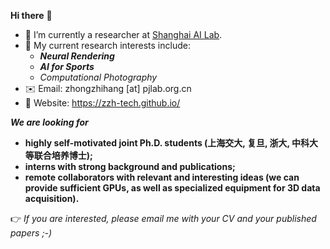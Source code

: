 **Hi there** 👋

- 🌱 I’m currently a researcher at [Shanghai AI Lab](https://www.shlab.org.cn/).
- 🔭 My current research interests include:
  - **_Neural Rendering_**
  - **_AI for Sports_**
  - _Computational Photography_
- :envelope: Email: zhongzhihang [at] pjlab.org.cn
- :watermelon: Website: https://zzh-tech.github.io/

**_We are looking for_**  
  - **highly self-motivated joint Ph.D. students (上海交大, 复旦, 浙大, 中科大等联合培养博士);**
  - **interns with strong background and publications;**
  - **remote collaborators with relevant and interesting ideas (we can provide sufficient GPUs, as well as specialized equipment for 3D data acquisition</a>).**

:point_right: *If you are interested, please email me with your CV and your published papers ;-)*
